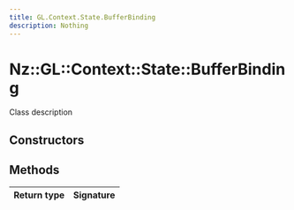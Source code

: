 ```yaml
---
title: GL.Context.State.BufferBinding
description: Nothing
---
```


# Nz::GL::Context::State::BufferBinding

Class description

## Constructors


## Methods

| Return type | Signature |
| ----------- | --------- |
